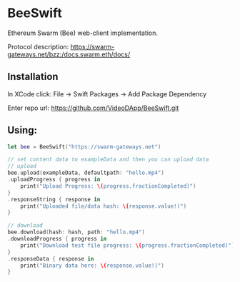 # BeeSwift

Ethereum Swarm (Bee) web-client implementation.

Protocol description: https://swarm-gateways.net/bzz:/docs.swarm.eth/docs/

## Installation

In XCode click: File -> Swift Packages -> Add Package Dependency

Enter repo url: https://github.com/VideoDApp/BeeSwift.git

## Using:
```swift
let bee = BeeSwift("https://swarm-gateways.net")

// set content data to exampleData and then you can upload data
// upload
bee.upload(exampleData, defaultpath: "hello.mp4")
.uploadProgress { progress in
    print("Upload Progress: \(progress.fractionCompleted)")
}
.responseString { response in
    print("Uploaded file/data hash: \(response.value!)")
}

// download
bee.download(hash: hash, path: "hello.mp4")
.downloadProgress { progress in
    print("Download test file progress: \(progress.fractionCompleted)")
}
.responseData { response in
    print("Binary data here: \(response.value!)")
}
```
